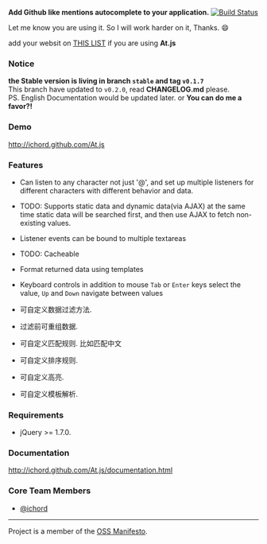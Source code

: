 
**Add Github like mentions autocomplete to your application.** [![Build Status](https://travis-ci.org/ichord/At.js.png)](https://travis-ci.org/ichord/At.js)

Let me know you are using it. So I will work harder on it, Thanks. :smile:

add your websit on [THIS LIST](https://github.com/ichord/At.js/wiki/Sites) if you are using **At.js**


### Notice

**the Stable version is living in branch `stable` and tag `v0.1.7`**  
This branch have updated to `v0.2.0`, read **CHANGELOG.md** please.  
PS. English Documentation would be updated later. or **You can do me a favor?!**


### Demo

http://ichord.github.com/At.js


### Features

* Can listen to any character
    not just '@', and set up multiple listeners for different characters with different behavior and data.
* TODO: Supports static data and dynamic data(via AJAX) at the same time
    static data will be searched first, and then use AJAX to fetch non-existing values.
* Listener events can be bound to multiple textareas
* TODO: Cacheable
* Format returned data using templates
* Keyboard controls in addition to mouse
    `Tab` or `Enter` keys select the value, `Up` and `Down` navigate between values

* 可自定义数据过滤方法.
* 过滤前可重组数据.
* 可自定义匹配规则. 比如匹配中文
* 可自定义排序规则.
* 可自定义高亮.
* 可自定义模板解析.


### Requirements
* jQuery >= 1.7.0.

### Documentation

http://ichord.github.com/At.js/documentation.html


### Core Team Members

* [@ichord](https://github.com/ichord)


---
Project is a member of the [OSS Manifesto](http://ossmanifesto.org/).
